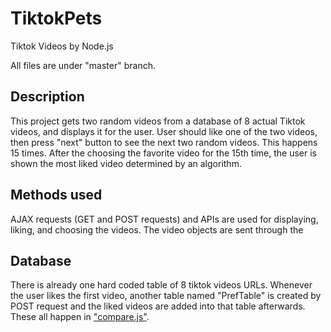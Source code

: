 # TiktokPets
Tiktok Videos by Node.js


All files are under "master" branch.


## **Description**

This project gets two random videos from a database of 8 actual Tiktok videos, and displays it for the user. User should like one of the two videos, then press "next" button to see the next two random videos. This happens 15 times. After the choosing the favorite video for the 15th time, the user is shown the most liked video determined by an algorithm. 


## **Methods used**

AJAX requests (GET and POST requests) and APIs are used for displaying, liking, and choosing the videos. The video objects are sent through the 


## **Database**

There is already one hard coded table of 8 tiktok videos URLs. Whenever the user likes the first video, another table named "PrefTable" is created by POST request and the liked videos are added into that table afterwards. These all happen in ["compare.js"](../master/public/compare.js).
